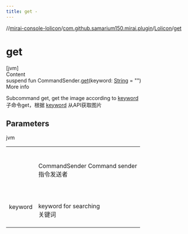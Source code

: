 ```yaml
---
title: get -
---
```

//[mirai-console-lolicon](../../../index.md)/[com.github.samarium150.mirai.plugin](../index.md)/[Lolicon](index.md)/[get](get.md)



# get  
[jvm]  
Content  
suspend fun CommandSender.[get](get.md)(keyword: [String](https://kotlinlang.org/api/latest/jvm/stdlib/kotlin/-string/index.html) = "")  
More info  


Subcommand get, get the image according to [keyword](get.md)<br> 子命令get，根据 [keyword](get.md) 从API获取图片



## Parameters  
  
jvm  
  
| | |
|---|---|
| <a name="com.github.samarium150.mirai.plugin/Lolicon/get/net.mamoe.mirai.console.command.CommandSender#kotlin.String/PointingToDeclaration/"></a><receiver>| <a name="com.github.samarium150.mirai.plugin/Lolicon/get/net.mamoe.mirai.console.command.CommandSender#kotlin.String/PointingToDeclaration/"></a><br><br>CommandSender Command sender <br> 指令发送者<br><br>|
| <a name="com.github.samarium150.mirai.plugin/Lolicon/get/net.mamoe.mirai.console.command.CommandSender#kotlin.String/PointingToDeclaration/"></a>keyword| <a name="com.github.samarium150.mirai.plugin/Lolicon/get/net.mamoe.mirai.console.command.CommandSender#kotlin.String/PointingToDeclaration/"></a><br><br>keyword for searching <br> 关键词<br><br>|
  
  



